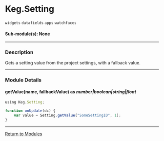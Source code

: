 # Keg.Setting

`widgets` `datafields` `apps` `watchfaces`

#### Sub-module(s): None

***

### Description

Gets a setting value from the project settings, with a fallback value.

***

### Module Details

#### getValue(name, fallbackValue) as _number|boolean|string|float_

```js
using Keg.Setting;

function onUpdate(dc) {
	var value = Setting.getValue("SomeSettingID", 1);
}
```

***

[Return to Modules](../MODULES.md)
